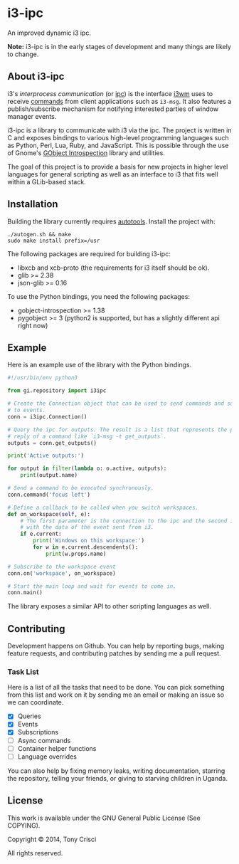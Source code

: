 # i3-ipc

An improved dynamic i3 ipc.

**Note:** i3-ipc is in the early stages of development and many things are likely to change.

## About i3-ipc

i3's *interprocess communication* (or [ipc](http://i3wm.org/docs/ipc.html)) is the interface [i3wm](http://i3wm.org) uses to receive [commands](http://i3wm.org/docs/userguide.html#_list_of_commands) from client applications such as `i3-msg`. It also features a publish/subscribe mechanism for notifying interested parties of window manager events.

i3-ipc is a library to communicate with i3 via the ipc. The project is written in C and exposes bindings to various high-level programming languages such as Python, Perl, Lua, Ruby, and JavaScript. This is possible through the use of Gnome's [GObject Introspection](https://wiki.gnome.org/action/show/Projects/GObjectIntrospection?action=show&redirect=GObjectIntrospection) library and utilities.

The goal of this project is to provide a basis for new projects in higher level languages for general scripting as well as an interface to i3 that fits well within a GLib-based stack.

## Installation

Building the library currently requires [autotools](https://en.wikipedia.org/wiki/GNU_build_system). Install the project with:

```shell
./autogen.sh && make
sudo make install prefix=/usr
```

The following packages are required for building i3-ipc:

* libxcb and xcb-proto (the requirements for i3 itself should be ok).
* glib >= 2.38
* json-glib >= 0.16

To use the Python bindings, you need the following packages:

* gobject-introspection >= 1.38
* pygobject >= 3 (python2 is supported, but has a slightly different api right now)

## Example

Here is an example use of the library with the Python bindings.

```python
#!/usr/bin/env python3

from gi.repository import i3ipc

# Create the Connection object that can be used to send commands and subscribe
# to events.
conn = i3ipc.Connection()

# Query the ipc for outputs. The result is a list that represents the parsed
# reply of a command like `i3-msg -t get_outputs`.
outputs = conn.get_outputs()

print('Active outputs:')

for output in filter(lambda o: o.active, outputs):
    print(output.name)

# Send a command to be executed synchronously.
conn.command('focus left')

# Define a callback to be called when you switch workspaces.
def on_workspace(self, e):
    # The first parameter is the connection to the ipc and the second is an object
    # with the data of the event sent from i3.
    if e.current:
        print('Windows on this workspace:')
        for w in e.current.descendents():
            print(w.props.name)

# Subscribe to the workspace event
conn.on('workspace', on_workspace)

# Start the main loop and wait for events to come in.
conn.main()
```

The library exposes a similar API to other scripting languages as well.

## Contributing

Development happens on Github. You can help by reporting bugs, making feature requests, and contributing patches by sending me a pull request.

### Task List

Here is a list of all the tasks that need to be done. You can pick something from this list and work on it by sending me an email or making an issue so we can coordinate.

- [X] Queries
- [X] Events
- [X] Subscriptions
- [ ] Async commands
- [ ] Container helper functions
- [ ] Language overrides

You can also help by fixing memory leaks, writing documentation, starring the repository, telling your friends, or giving to starving children in Uganda.

## License

This work is available under the GNU General Public License (See COPYING).

Copyright © 2014, Tony Crisci

All rights reserved.
